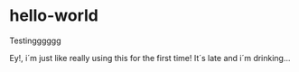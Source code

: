 # hello-world
Testingggggg

Ey!, i´m just like really using this for the first time!
It´s late and i´m drinking...
